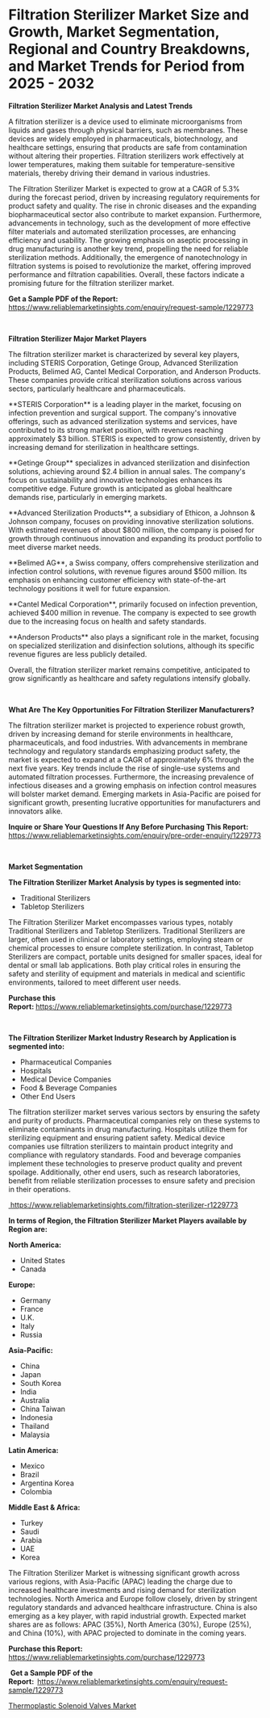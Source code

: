 <p><h1>Filtration Sterilizer Market Size and Growth, Market Segmentation, Regional and Country Breakdowns, and Market Trends for Period from 2025 -  2032</h1></p><p><strong>Filtration Sterilizer Market Analysis and Latest Trends</strong></p>
<p><p>A filtration sterilizer is a device used to eliminate microorganisms from liquids and gases through physical barriers, such as membranes. These devices are widely employed in pharmaceuticals, biotechnology, and healthcare settings, ensuring that products are safe from contamination without altering their properties. Filtration sterilizers work effectively at lower temperatures, making them suitable for temperature-sensitive materials, thereby driving their demand in various industries.</p><p>The Filtration Sterilizer Market is expected to grow at a CAGR of 5.3% during the forecast period, driven by increasing regulatory requirements for product safety and quality. The rise in chronic diseases and the expanding biopharmaceutical sector also contribute to market expansion. Furthermore, advancements in technology, such as the development of more effective filter materials and automated sterilization processes, are enhancing efficiency and usability. The growing emphasis on aseptic processing in drug manufacturing is another key trend, propelling the need for reliable sterilization methods. Additionally, the emergence of nanotechnology in filtration systems is poised to revolutionize the market, offering improved performance and filtration capabilities. Overall, these factors indicate a promising future for the filtration sterilizer market.</p></p>
<p><strong>Get a Sample PDF of the Report:&nbsp;</strong> <a href="https://www.reliablemarketinsights.com/enquiry/request-sample/1229773?utm_campaign=3507&utm_medium=2&utm_source=Github&utm_content=ia&utm_term=12042025&utm_id=filtration-sterilizer">https://www.reliablemarketinsights.com/enquiry/request-sample/1229773</a></p>
<p>&nbsp;</p>
<p><strong>Filtration Sterilizer Major Market Players</strong></p>
<p><p>The filtration sterilizer market is characterized by several key players, including STERIS Corporation, Getinge Group, Advanced Sterilization Products, Belimed AG, Cantel Medical Corporation, and Anderson Products. These companies provide critical sterilization solutions across various sectors, particularly healthcare and pharmaceuticals.</p><p>**STERIS Corporation** is a leading player in the market, focusing on infection prevention and surgical support. The company's innovative offerings, such as advanced sterilization systems and services, have contributed to its strong market position, with revenues reaching approximately $3 billion. STERIS is expected to grow consistently, driven by increasing demand for sterilization in healthcare settings.</p><p>**Getinge Group** specializes in advanced sterilization and disinfection solutions, achieving around $2.4 billion in annual sales. The company's focus on sustainability and innovative technologies enhances its competitive edge. Future growth is anticipated as global healthcare demands rise, particularly in emerging markets.</p><p>**Advanced Sterilization Products**, a subsidiary of Ethicon, a Johnson & Johnson company, focuses on providing innovative sterilization solutions. With estimated revenues of about $800 million, the company is poised for growth through continuous innovation and expanding its product portfolio to meet diverse market needs.</p><p>**Belimed AG**, a Swiss company, offers comprehensive sterilization and infection control solutions, with revenue figures around $500 million. Its emphasis on enhancing customer efficiency with state-of-the-art technology positions it well for future expansion.</p><p>**Cantel Medical Corporation**, primarily focused on infection prevention, achieved $400 million in revenue. The company is expected to see growth due to the increasing focus on health and safety standards.</p><p>**Anderson Products** also plays a significant role in the market, focusing on specialized sterilization and disinfection solutions, although its specific revenue figures are less publicly detailed.</p><p>Overall, the filtration sterilizer market remains competitive, anticipated to grow significantly as healthcare and safety regulations intensify globally.</p></p>
<p>&nbsp;</p>
<p><strong>What Are The Key Opportunities For Filtration Sterilizer Manufacturers?</strong></p>
<p><p>The filtration sterilizer market is projected to experience robust growth, driven by increasing demand for sterile environments in healthcare, pharmaceuticals, and food industries. With advancements in membrane technology and regulatory standards emphasizing product safety, the market is expected to expand at a CAGR of approximately 6% through the next five years. Key trends include the rise of single-use systems and automated filtration processes. Furthermore, the increasing prevalence of infectious diseases and a growing emphasis on infection control measures will bolster market demand. Emerging markets in Asia-Pacific are poised for significant growth, presenting lucrative opportunities for manufacturers and innovators alike.</p></p>
<p><strong>Inquire or Share Your Questions If Any Before Purchasing This Report:</strong> <a href="https://www.reliablemarketinsights.com/enquiry/pre-order-enquiry/1229773?utm_campaign=3507&utm_medium=2&utm_source=Github&utm_content=ia&utm_term=12042025&utm_id=filtration-sterilizer">https://www.reliablemarketinsights.com/enquiry/pre-order-enquiry/1229773</a></p>
<p>&nbsp;</p>
<p><strong>Market Segmentation</strong></p>
<p><strong>The Filtration Sterilizer Market Analysis by types is segmented into:</strong></p>
<p><ul><li>Traditional Sterilizers</li><li>Tabletop Sterilizers</li></ul></p>
<p><p>The Filtration Sterilizer Market encompasses various types, notably Traditional Sterilizers and Tabletop Sterilizers. Traditional Sterilizers are larger, often used in clinical or laboratory settings, employing steam or chemical processes to ensure complete sterilization. In contrast, Tabletop Sterilizers are compact, portable units designed for smaller spaces, ideal for dental or small lab applications. Both play critical roles in ensuring the safety and sterility of equipment and materials in medical and scientific environments, tailored to meet different user needs.</p></p>
<p><strong>Purchase this Report:&nbsp;</strong><a href="https://www.reliablemarketinsights.com/purchase/1229773?utm_campaign=3507&utm_medium=2&utm_source=Github&utm_content=ia&utm_term=12042025&utm_id=filtration-sterilizer">https://www.reliablemarketinsights.com/purchase/1229773</a></p>
<p>&nbsp;</p>
<p><strong>The Filtration Sterilizer Market Industry Research by Application is segmented into:</strong></p>
<p><ul><li>Pharmaceutical Companies</li><li>Hospitals</li><li>Medical Device Companies</li><li>Food & Beverage Companies</li><li>Other End Users</li></ul></p>
<p><p>The filtration sterilizer market serves various sectors by ensuring the safety and purity of products. Pharmaceutical companies rely on these systems to eliminate contaminants in drug manufacturing. Hospitals utilize them for sterilizing equipment and ensuring patient safety. Medical device companies use filtration sterilizers to maintain product integrity and compliance with regulatory standards. Food and beverage companies implement these technologies to preserve product quality and prevent spoilage. Additionally, other end users, such as research laboratories, benefit from reliable sterilization processes to ensure safety and precision in their operations.</p></p>
<p><a href="https://www.reliablemarketinsights.com/filtration-sterilizer-r1229773?utm_campaign=3507&utm_medium=2&utm_source=Github&utm_content=ia&utm_term=12042025&utm_id=filtration-sterilizer">&nbsp;https://www.reliablemarketinsights.com/filtration-sterilizer-r1229773</a></p>
<p><strong>In terms of Region, the Filtration Sterilizer Market Players available by Region are:</strong></p>
<p>
    <p> <strong> North America: </strong>
        <ul>
            <li>United States</li>
            <li>Canada</li>
        </ul>
        </p> 
    <p> <strong> Europe: </strong>
        <ul>
            <li>Germany</li>
            <li>France</li>
            <li>U.K.</li>
            <li>Italy</li>
            <li>Russia</li>
        </ul>
        </p> 
    <p> <strong> Asia-Pacific: </strong>
        <ul>
            <li>China</li>
            <li>Japan</li>
            <li>South Korea</li>
            <li>India</li>
            <li>Australia</li>
            <li>China Taiwan</li>
            <li>Indonesia</li>
            <li>Thailand</li>
            <li>Malaysia</li>
        </ul>
        </p> 
    <p> <strong> Latin America: </strong>
        <ul>
            <li>Mexico</li>
            <li>Brazil</li>
            <li>Argentina Korea</li>
            <li>Colombia</li>
        </ul>
        </p> 
    <p> <strong> Middle East & Africa: </strong>
        <ul>
            <li>Turkey</li>
            <li>Saudi</li>
            <li>Arabia</li>
            <li>UAE</li>
            <li>Korea</li>
        </ul>
    </p>
    </p>
<p><p>The Filtration Sterilizer Market is witnessing significant growth across various regions, with Asia-Pacific (APAC) leading the charge due to increased healthcare investments and rising demand for sterilization technologies. North America and Europe follow closely, driven by stringent regulatory standards and advanced healthcare infrastructure. China is also emerging as a key player, with rapid industrial growth. Expected market shares are as follows: APAC (35%), North America (30%), Europe (25%), and China (10%), with APAC projected to dominate in the coming years.</p></p>
<p><strong>Purchase this Report: </strong><a href="https://www.reliablemarketinsights.com/purchase/1229773?utm_campaign=3507&utm_medium=2&utm_source=Github&utm_content=ia&utm_term=12042025&utm_id=filtration-sterilizer">https://www.reliablemarketinsights.com/purchase/1229773</a></p>
<p>&nbsp;<strong>Get a Sample PDF of the Report:&nbsp;&nbsp;</strong><a href="https://www.reliablemarketinsights.com/enquiry/request-sample/1229773?utm_campaign=3507&utm_medium=2&utm_source=Github&utm_content=ia&utm_term=12042025&utm_id=filtration-sterilizer">https://www.reliablemarketinsights.com/enquiry/request-sample/1229773</a></p>
<p><strong></strong></p>
<p><p><a href="https://github.com/ElviraLeka1962/Market-Research-Report-List-1/blob/main/thermoplastic-solenoid-valves-market.md?utm_campaign=3507&utm_medium=2&utm_source=Github&utm_content=ia&utm_term=12042025&utm_id=filtration-sterilizer">Thermoplastic Solenoid Valves Market</a></p></p>
